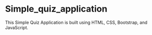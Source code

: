 # Simple_quiz_application
This Simple Quiz Application is built using HTML, CSS, Bootstrap, and JavaScript.
